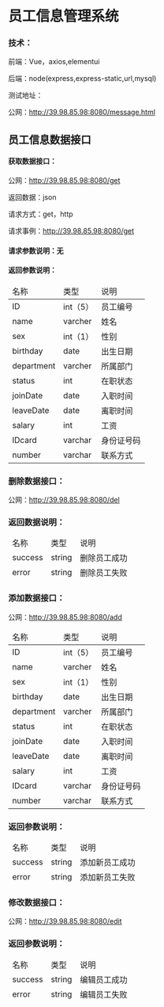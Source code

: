 ﻿# 员工信息管理系统

### 技术：

 前端：Vue，axios,elementui
 
 后端：node(express,express-static,url,mysql)
 
 测试地址：
 
 公网：http://39.98.85.98:8080/message.html
 
## 员工信息数据接口

 
#### 获取数据接口：

公网：http://39.98.85.98:8080/get

返回数据：json

请求方式：get，http

请求事例：http://39.98.85.98:8080/get

#### 请求参数说明：无

#### 返回参数说明：

<table>
    <thead>
        <tr>
            <td>名称</td>
            <td>类型</td>
            <td>说明</td>
        </tr>
    </thead>
    <tbody>
        <tr>
            <td>ID</td>
            <td>int（5）</td>
            <td>员工编号</td>
        </tr>
         <tr>
            <td>name</td>
            <td>varcher</td>
            <td>姓名</td>
        </tr>
         <tr>
            <td>sex</td>
            <td>int（1）</td>
            <td>性别</td>
        </tr>
         <tr>
            <td>birthday</td>
            <td>date</td>
            <td>出生日期</td>
        </tr>
        <tr>
            <td>department</td>
            <td>varcher</td>
            <td>所属部门</td>
        </tr>
        <tr>
            <td>status</td>
            <td>int</td>
            <td>在职状态</td>
        </tr>
        <tr>
            <td>joinDate</td>
            <td>date</td>
            <td>入职时间</td>
        </tr>
        <tr>
            <td>leaveDate</td>
            <td>date</td>
            <td>离职时间</td>
        </tr>
        <tr>
            <td>salary</td>
            <td>int</td>
            <td>工资</td>
        </tr>
        <tr>
            <td>IDcard</td>
            <td>varchar</td>
            <td>身份证号码</td>
        </tr>
        <tr>
            <td>number</td>
            <td>varchar</td>
            <td>联系方式</td>
        </tr>
    </tbody>
</table> 

### 删除数据接口：

公网：http://39.98.85.98:8080/del

### 返回数据说明：

<table>
    <thead>
        <tr>
            <td>名称</td>
            <td>类型</td>
            <td>说明</td>
        </tr>
        <tr>
            <td>success</td>
            <td>string</td>
            <td>删除员工成功</td>
        </tr>
        <tr>
            <td>error</td>
            <td>string</td>
            <td>删除员工失败</td>
        </tr>
    </thead>
</table>

### 添加数据接口：  

公网：http://39.98.85.98:8080/add

<table>
    <thead>
        <tr>
            <td>名称</td>
            <td>类型</td>
            <td>说明</td>
        </tr>
    </thead>
    <tbody>
        <tr>
            <td>ID</td>
            <td>int（5）</td>
            <td>员工编号</td>
        </tr>
         <tr>
            <td>name</td>
            <td>varcher</td>
            <td>姓名</td>
        </tr>
         <tr>
            <td>sex</td>
            <td>int（1）</td>
            <td>性别</td>
        </tr>
         <tr>
            <td>birthday</td>
            <td>date</td>
            <td>出生日期</td>
        </tr>
        <tr>
            <td>department</td>
            <td>varcher</td>
            <td>所属部门</td>
        </tr>
        <tr>
            <td>status</td>
            <td>int</td>
            <td>在职状态</td>
        </tr>
        <tr>
            <td>joinDate</td>
            <td>date</td>
            <td>入职时间</td>
        </tr>
        <tr>
            <td>leaveDate</td>
            <td>date</td>
            <td>离职时间</td>
        </tr>
        <tr>
            <td>salary</td>
            <td>int</td>
            <td>工资</td>
        </tr>
        <tr>
            <td>IDcard</td>
            <td>varchar</td>
            <td>身份证号码</td>
        </tr>
        <tr>
            <td>number</td>
            <td>varchar</td>
            <td>联系方式</td>
        </tr>
    </tbody>
</table> 

### 返回参数说明：

<table>
    <thead>
        <tr>
            <td>名称</td>
            <td>类型</td>
            <td>说明</td>
        </tr>
        <tr>
            <td>success</td>
            <td>string</td>
            <td>添加新员工成功</td>
        </tr>
        <tr>
            <td>error</td>
            <td>string</td>
            <td>添加新员工失败</td>
        </tr>
    </thead>
</table>

### 修改数据接口：

公网：http://39.98.85.98:8080/edit

### 返回参数说明：

<table>
    <thead>
        <tr>
            <td>名称</td>
            <td>类型</td>
            <td>说明</td>
        </tr>
        <tr>
            <td>success</td>
            <td>string</td>
            <td>编辑员工成功</td>
        </tr>
        <tr>
            <td>error</td>
            <td>string</td>
            <td>编辑员工失败</td>
        </tr>
    </thead>
</table>







